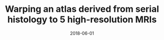 ---
title: "Warping an atlas derived from serial histology to 5 high-resolution MRIs"
collection: publications
permalink: /publication/2018-06-01-Warping-an-atlas-derived-from-serial-histology-to-5-high-resolution-MRIs
date: 2018-06-01
venue: 'Scientific data'
paperurl: 'http://dx.doi.org/10.1038/sdata.2018.107'
citation: 'Tullo, Stephanie, <b>Devenyi, Gabriel A</b>, Patel, Raihaan, Park, Min Tae M, Collins, D Louis, Chakravarty, M Mallar, &quot;Warping an atlas derived from serial histology to 5 high-resolution MRIs.&quot; Scientific data, 2018.'
---